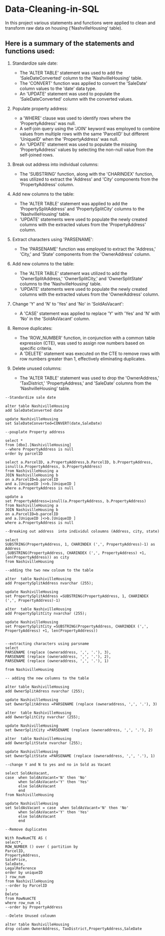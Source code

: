 # Data-Cleaning-in-SQL

In this  project various statements and functions were applied to  clean and transform raw data on housing ('NashvilleHousing' table).

## Here is a summary of the statements and functions used:

1. Standardize sale date:
   - The 'ALTER TABLE' statement was used to add the 'SaleDateConverted' column to the 'NashvilleHousing' table.
   - The 'CONVERT' function was applied to convert the 'SaleDate' column values to the 'date' data type.
   - An 'UPDATE' statement was used to populate the 'SaleDateConverted' column with the converted values.

2. Populate property address:
    - a 'WHERE' clause was used to identify rows where the 'PropertyAddress' was null.
    - A self-join query using the 'JOIN' keyword was employed to combine values from multiple rows with the same 'ParcelID' but different 'UniqueID' when the 'PropertyAddress' was null.
    - An 'UPDATE' statement was used to populate the missing 'PropertyAddress' values by selecting the non-null value from the self-joined rows.

3. Break out address into individual columns:
    - The 'SUBSTRING' function, along with the 'CHARINDEX' function, was utilized to extract the 'Address' and 'City' components from the 'PropertyAddress' column.

4. Add new columns to the table:
    - The 'ALTER TABLE' statement was applied to add the 'PropertySplitAddress' and 'PropertySplitCity' columns to the 'NashvilleHousing' table.
    - 'UPDATE' statements were used to populate the newly created columns with the extracted values from the 'PropertyAddress' column.

5. Extract characters using 'PARSENAME':
     - The 'PARSENAME' function was employed to extract the 'Address,' 'City,' and 'State' components from the 'OwnerAddress' column.

6. Add new columns to the table:
    - The 'ALTER TABLE' statement was utilized to add the 'OwnerSplitAddress,' 'OwnerSplitCity,' and 'OwnerSplitState' columns to the 'NashvilleHousing' table.
    - 'UPDATE' statements were used to populate the newly created columns with the extracted values from the 'OwnerAddress' column.

7. Change 'Y' and 'N' to 'Yes' and 'No' in 'SoldAsVacant':
    - A 'CASE' statement was applied to replace 'Y' with 'Yes' and 'N' with 'No' in the 'SoldAsVacant' column.

8. Remove duplicates:
    - The 'ROW_NUMBER' function, in conjunction with a common table expression (CTE), was used to assign row numbers based on specific criteria.
    - A 'DELETE' statement was executed on the CTE to remove rows with row numbers greater than 1, effectively eliminating duplicates.

9. Delete unused columns:
    - The 'ALTER TABLE' statement was used to drop the 'OwnerAddress,' 'TaxDistrict,' 'PropertyAddress,' and 'SaleDate' columns from the 'NashvilleHousing' table.

```
--Standardize sale date

alter table NashivilleHousing
add SaleDateConverted date

update NashivilleHousing
set SaleDateConverted=CONVERT(date,SaleDate)

--pouplate Property address 

select *
from [dbo].[NashivilleHousing]
--where PropertyAddress is null
order by parcelID

select a.ParcelID, a.PropertyAddress,b.ParcelID, b.PropertyAddress,
isnull(a.PropertyAddress, b.PropertyAddress)
from NashivilleHousing a
JOIN NashivilleHousing b
on a.ParcelID=b.parcelID
and a.[UniqueID ]<>b.[UniqueID ]
where a.PropertyAddress is null

update a
set PropertyAddress=isnull(a.PropertyAddress, b.PropertyAddress)
from NashivilleHousing a
JOIN NashivilleHousing b
on a.ParcelID=b.parcelID
and a.[UniqueID ]<>b.[UniqueID ]
where a.PropertyAddress is null

--Breaking out address  into individul coloumns (Address, city, state)

select 
SUBSTRING(PropertyAddress, 1, CHARINDEX (',', PropertyAddress)-1) as Address
,SUBSTRING(PropertyAddress, CHARINDEX (',', PropertyAddress) +1, len(PropertyAddress)) as city
from NashivilleHousing

--adding the two new coloum to the table 

alter  table NashivilleHousing
add PropertySplitAddress nvarchar (255);

update NashivilleHousing
set PropertySplitAddress =SUBSTRING(PropertyAddress, 1, CHARINDEX (',', PropertyAddress)-1)

alter  table NashivilleHousing
add PropertySplitCity nvarchar (255);

update NashivilleHousing
set PropertySplitCity =SUBSTRING(PropertyAddress, CHARINDEX (',', PropertyAddress) +1, len(PropertyAddress)) 


--extracting characters using parsname 
select 
PARSENAME (replace (owneraddress, ',', '.'), 3),
PARSENAME (replace (owneraddress, ',', '.'), 2),
PARSENAME (replace (owneraddress, ',', '.'), 1)

from NashivilleHousing

-- adding the new columns to the table

alter table NashivilleHousing
add OwnerSplitAdress nvarchar (255);

update NashivilleHousing
set OwnerSplitAdress =PARSENAME (replace (owneraddress, ',', '.'), 3)

alter  table NashivilleHousing
add OwnerSplitCity nvarchar (255);

update NashivilleHousing
set OwnerSplitCity =PARSENAME (replace (owneraddress, ',', '.'), 2)

alter  table NashivilleHousing
add OwnerSplitState nvarchar (255);

update NashivilleHousing
set OwnerSplitState =PARSENAME (replace (owneraddress, ',', '.'), 1)

--change Y and N to yes and no in Sold as Vacant
 
select SoldAsVacant,
case  when SoldAsVacant='N' then 'No'
      when SoldAsVacant='Y' then 'Yes'
      else SoldAsVacant
      end
from NashivilleHousing

update NashivilleHousing
set SoldAsVacant = case  when SoldAsVacant='N' then 'No'
      when SoldAsVacant='Y' then 'Yes'
      else SoldAsVacant
      end

--Remove duplicates 

With RowNumCTE AS (
select*, 
ROW_NUMBER () over ( partition by 
ParcelID,
PropertyAddress,
SalePrice,
SaleDate,
LegalReference
order by uniqueID
) row_num
from NashivilleHousing
--order by ParcelID
)
Delete
from RowNumCTE
where row_num >1
--order by PropertyAddress

--Delete Unused coloumn
 
alter table NashivilleHousing
drop column OwnerAddress, TaxDistrict,PropertyAddress,SaleDate

```
